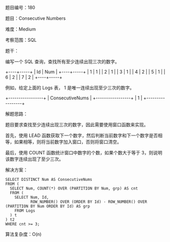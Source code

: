 题目编号：180

题目：Consecutive Numbers

难度：Medium

考察范围：SQL

题干：

编写一个 SQL 查询，查找所有至少连续出现三次的数字。

+----+-----+
| Id | Num |
+----+-----+
| 1  |  1  |
| 2  |  1  |
| 3  |  1  |
| 4  |  2  |
| 5  |  1  |
| 6  |  2  |
| 7  |  2  |
+----+-----+

例如，给定上面的 Logs 表， 1 是唯一连续出现至少三次的数字。

+-----------------+
| ConsecutiveNums |
+-----------------+
| 1               |
+-----------------+

解题思路：

题目要求查找至少连续出现三次的数字，因此需要使用窗口函数来实现。

首先，使用 LEAD 函数获取下一个数字，然后判断当前数字和下一个数字是否相等，如果相等，则将当前数字加入窗口，否则将窗口清空。

最后，使用 COUNT 函数统计窗口中数字的个数，如果个数大于等于 3，则说明该数字连续出现了至少三次。

解决方案：

```solidity
SELECT DISTINCT Num AS ConsecutiveNums
FROM (
  SELECT Num, COUNT(*) OVER (PARTITION BY Num, grp) AS cnt
  FROM (
    SELECT Num, Id,
           ROW_NUMBER() OVER (ORDER BY Id) - ROW_NUMBER() OVER (PARTITION BY Num ORDER BY Id) AS grp
    FROM Logs
  ) t
) t2
WHERE cnt >= 3;
```

算法复杂度：O(n)